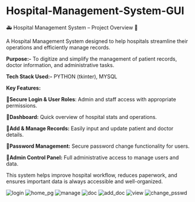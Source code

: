 # Hospital-Management-System-GUI

🚑 Hospital Management System – Project Overview 🏥

A Hospital Management System designed to help hospitals streamline their operations and efficiently manage records.

**Purpose:-**  To digitize and simplify the management of patient records, doctor information, and administrative tasks.

**Tech Stack Used:-**  PYTHON (tkinter), MYSQL 

**Key Features:**

  **🔹Secure Login & User Roles**: Admin and staff access with appropriate permissions.
  
  **🔹Dashboard:** Quick overview of hospital stats and operations.
  
  **🔹Add & Manage Records:** Easily input and update patient and doctor details.
  
  **🔹Password Management:** Secure password change functionality for users.
  
  **🔹Admin Control Panel:** Full administrative access to manage users and data.

This system helps improve hospital workflow, reduces paperwork, and ensures important data is always accessible and well-organized.



![login](https://github.com/user-attachments/assets/17f988cb-559a-4aba-b170-bc827f90a5b1)
![home_pg](https://github.com/user-attachments/assets/92133742-9d27-41fa-a3fe-145fed1bb7e2)
![manage](https://github.com/user-attachments/assets/e6ec8080-ed5c-490f-a97c-6487830b9356)
![doc](https://github.com/user-attachments/assets/53882aaa-5ad2-4627-9e1a-eb83bf46fc0d)
![add_doc](https://github.com/user-attachments/assets/5b4d08fa-a0d6-49f2-b15e-85cca5d53981)
![view](https://github.com/user-attachments/assets/a578cd4b-2c76-436a-9ea4-bce3f9079d3c)
![change_psswd](https://github.com/user-attachments/assets/a1cf8c17-a0e6-464a-b0e1-87813421d078)

